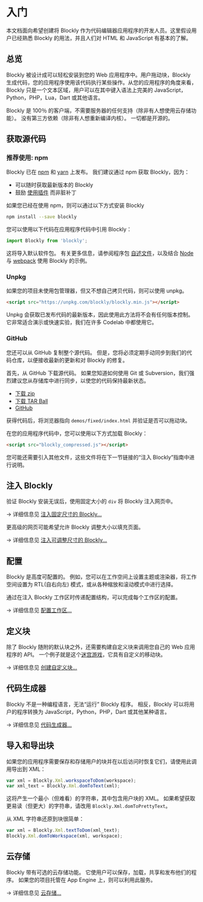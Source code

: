 # 入门

本文档面向希望创建将 Blockly 作为代码编辑器应用程序的开发人员。这里假设用户已经熟悉 Blockly 的用法，并且人们对 HTML 和 JavaScript 有基本的了解。

## 总览

Blockly 被设计成可以轻松安装到您的 Web 应用程序中。用户拖动块，Blockly 生成代码，您的应用程序使用该代码执行某些操作。从您的应用程序的角度来看，Blockly 只是一个文本区域，用户可以在其中键入语法上完美的 JavaScript，Python，PHP，Lua，Dart 或其他语言。

Blockly 是 100％ 的客户端，不需要服务器的任何支持（除非有人想使用云存储功能）。 没有第三方依赖（除非有人想重新编译内核）。 一切都是开源的。

## 获取源代码

### 推荐使用: npm

Blockly 已在 [npm](https://www.npmjs.com/package/blockly) 和 [yarn](https://yarnpkg.com/package/blockly) 上发布。 我们建议通过 npm 获取 Blockly，因为：

- 可以随时获取最新版本的 Blockly
- 鼓励 [使用插件](/guides/plugins/overview.html) 而非脏补丁

如果您已经在使用 npm，则可以通过以下方式安装 Blockly

```bash
npm install --save blockly
```

您可以使用以下代码在应用程序代码中引用 Blockly：

```javascript
import Blockly from 'blockly';
```

这将导入默认软件包。 有关更多信息，请参阅程序包 [自述文件](https://www.npmjs.com/package/blockly)，以及结合 [Node](https://github.com/google/blockly-samples/tree/master/examples/blockly-node) 与 [webpack](https://github.com/google/blockly-samples/tree/master/examples/blockly-webpack) 使用 Blockly 的示例。

### Unpkg

如果您的项目未使用包管理器，但又不想自己拷贝代码，则可以使用 unpkg。

```html
<script src="https://unpkg.com/blockly/blockly.min.js"></script>
```

Unpkg 会获取已发布代码的最新版本，因此使用此方法将不会有任何版本控制。 它非常适合演示或快速实验，我们在许多 Codelab 中都使用它。

### GitHub

您还可以从 GitHub 复制整个源代码。 但是，您将必须定期手动同步到我们的代码仓库，以便接收最新的更新和对 Blockly 的修复。

首先，从 GitHub 下载源代码。 如果您知道如何使用 Git 或 Subversion，我们强烈建议您从存储库中进行同步，以使您的代码保持最新状态。

- [下载 zip](https://github.com/google/blockly/zipball/master)
- [下载 TAR Ball](https://github.com/google/blockly/tarball/master)
- [GitHub](https://github.com/google/blockly)

获得代码后，将浏览器指向 `demos/fixed/index.html` 并验证是否可以拖动块。

在您的应用程序代码中，您可以使用以下方式加载 Blockly：

```html
<script src="blockly_compressed.js"></script>
```

您可能还需要引入其他文件，这些文件将在下一节链接的“注入 Blockly”指南中进行说明。

## 注入 Blockly

验证 Blockly 安装无误后，使用固定大小的 `div` 将 Blockly 注入网页中。

→ 详细信息见 [注入固定尺寸的 Blockly...](/guides/configure/fixed-size.html)

更高级的网页可能希望允许 Blockly 调整大小以填充页面。

→ 详细信息见 [注入可调整尺寸的 Blockly...](/guides/configure/resizable.html)

## 配置

Blockly 是高度可配置的。 例如，您可以在工作空间上设置主题或渲染器，将工作空间设置为 RTL(自右向左) 模式，或从各种缩放和滚动模式中进行选择。

通过在注入 Blockly 工作区时传递配置结构，可以完成每个工作区的配置。

→ 详细信息见 [配置工作区...](/guides/configure/configuration_struct.html)

## 定义块

除了 Blockly 随附的默认块之外，还需要构建自定义块来调用您自己的 Web 应用程序的 API。 一个例子就是这个[迷宫游戏](https://blockly.games/maze)，它具有自定义的移动块。

→ 详细信息见 [创建自定义块...](/guides/create-custom-blocks/overview.html)

## 代码生成器

Blockly 不是一种编程语言，无法“运行” Blockly 程序。 相反，Blockly 可以将用户的程序转换为 JavaScript，Python，PHP，Dart 或其他某种语言。

→ 详细信息见 [代码生成器...](/guides/configure/code-generators.html)

## 导入和导出块

如果您的应用程序需要保存和存储用户的块并在以后访问时恢复它们，请使用此调用导出到 XML：

```javascript
var xml = Blockly.Xml.workspaceToDom(workspace);
var xml_text = Blockly.Xml.domToText(xml);
```

这将产生一个最小（但难看）的字符串，其中包含用户块的 XML。 如果希望获取更易读（但更大）的字符串，请改用 `Blockly.Xml.domToPrettyText`。

从 XML 字符串还原到块很简单：

```javascript
var xml = Blockly.Xml.textToDom(xml_text);
Blockly.Xml.domToWorkspace(xml, workspace);
```

## 云存储

Blockly 带有可选的云存储功能。 它使用户可以保存，加载，共享和发布他们的程序。 如果您的项目托管在 App Engine 上，则可以利用此服务。

→ 详细信息见 [云存储...](/guides/configure/cloud-storage.html)
